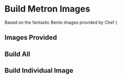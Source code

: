 Build Metron Images
=========================

Based on the fantastic Bento images provided by Chef (

Images Provided
---------------------


Build All
---------------------

Build Individual Image
---------------------- 